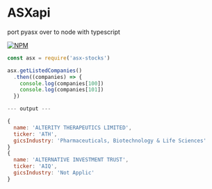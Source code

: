 # ASXapi

port pyasx over to node with typescript

[![NPM](https://nodei.co/npm/asx-stocks.png)](https://www.npmjs.com/package/asx-stocks)

```javascript
const asx = require('asx-stocks')

asx.getListedCompanies()
  .then((companies) => {
    console.log(companies[100])
    console.log(companies[101])
  })

--- output ---

{
  name: 'ALTERITY THERAPEUTICS LIMITED',
  ticker: 'ATH',
  gicsIndustry: 'Pharmaceuticals, Biotechnology & Life Sciences'
}
{
  name: 'ALTERNATIVE INVESTMENT TRUST',
  ticker: 'AIQ',
  gicsIndustry: 'Not Applic'
}

```
